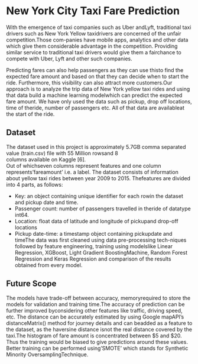 # New York City Taxi Fare Prediction
With  the  emergence  of  taxi  companies  such  as  Uber  andLyft,  traditional  taxi  drivers  such  as  New  York  Yellow  taxidrivers 
are  concerned  of  the  unfair  competition.Those  com-panies have mobile apps, analytics and other data which give them  considerable advantage  in  the competition. Providing similar service to traditional taxi drivers would give them a fairchance to compete with Uber, Lyft and other such companies.

Predicting fares can also help passengers as they can use thisto  find  the  expected  fare  amount  and  based  on  that  they can decide when to start the ride. 
Furthermore, this visibility can also attract more customers.Our approach is to analyze the trip data of New York yellow taxi rides 
and using that data build a machine learning modelwhich  can  predict  the  expected  fare  amount.  We  have  only used  the  data such  as  pickup,  drop  off  locations,  time  of  theride, number of passengers etc.
All of that data are availableat the start of the ride.
## Dataset
The  dataset  used  in  this  project  is  approximately  5.7GB comma  separated  value  (train.csv)  file  with  55  Million  rowsand   8   
columns   available   on   Kaggle   [6].   
Out of whichseven columns represent features and one  column  represents’fareamount’ i.e. a label. The dataset consists of information about  yellow  taxi  rides  between  year  2009  to  2015.  Thefeatures are divided into 4 parts, as follows:
* Key: an object containing unique identifier for each rowin the dataset and pickup date and time.
* Passenger  count:  number  of  passengers  travelled  in  theride of datatype int64.
* Location:  float  data  of  latitude  and  longitude  of  pickupand drop-off locations
* Pickup  date-time:  a  timestamp  object  containing  pickupdate and timeThe  data  was  first  cleaned  using  data  pre-processing tech-niques followed by feature engineering, training using modelslike  Linear  Regression,  XGBoost,  Light  Gradient  BoostingMachine, Random  Forest  Regression and Keras Regression and comparison of the results obtained from every model.
## Future Scope
The  models  have  trade-off  between  accuracy,  memoryrequired to store the models for validation and training time.The accuracy  of prediction  can  be  further  improved  byconsidering other features like traffic, driving speed, etc. The distance  can  be  accurately estimated  by  using  Google  mapAPI’s distanceMatrix() method for journey details and can beadded as a feature to the dataset, as the haversine distance isnot the real distance covered by the taxi.The  histogram  of  fare  amount  is  concentrated  between  $5 and $20. 
Thus the training would be biased to give predictions around  these  values.  Better  training  can  be  performed  using’SMOTE’ which stands for Synthetic Minority OversamplingTechnique.
